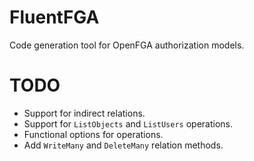 FluentFGA
=========

Code generation tool for OpenFGA authorization models.

# TODO

- Support for indirect relations.
- Support for `ListObjects` and `ListUsers` operations.
- Functional options for operations.
- Add `WriteMany` and `DeleteMany` relation methods.
